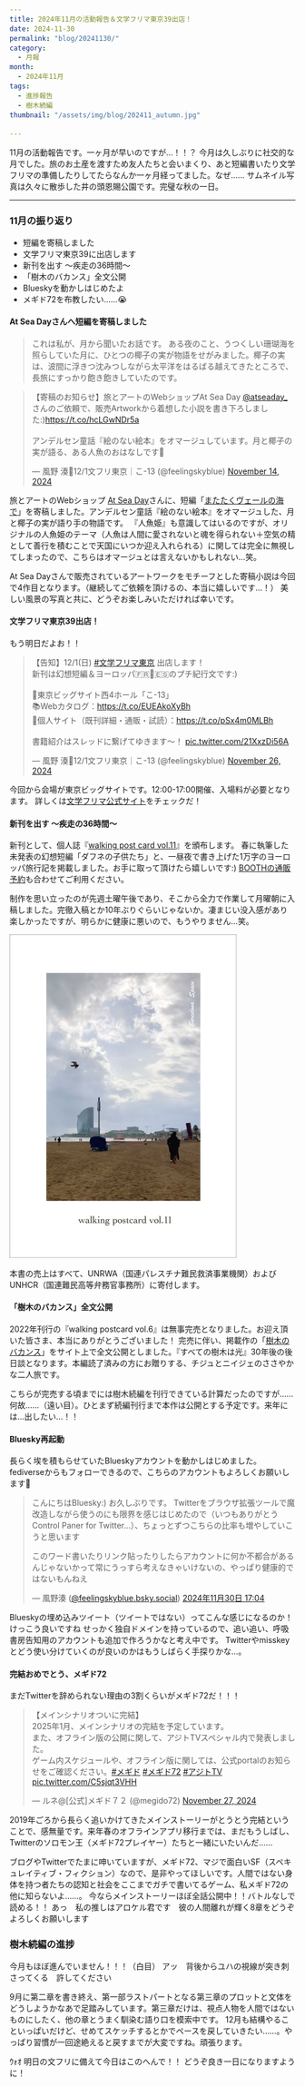 ```yaml
---
title: 2024年11月の活動報告＆文学フリマ東京39出店！
date: 2024-11-30
permalink: "blog/20241130/"
category:
  - 月報
month:
  - 2024年11月
tags:
  - 進捗報告
  - 樹木続編
thumbnail: "/assets/img/blog/202411_autumn.jpg"

---
```


11月の活動報告です。一ヶ月が早いのですが…！！？
今月は久しぶりに社交的な月でした。旅のお土産を渡すため友人たちと会いまくり、あと短編書いたり文学フリマの準備したりしてたらなんか一ヶ月経ってました。なぜ……
サムネイル写真は久々に散歩した井の頭恩賜公園です。完璧な秋の一日。

<hr>

### 11月の振り返り
- 短編を寄稿しました
- 文学フリマ東京39に出店します
- 新刊を出す 〜疾走の36時間〜
- 「樹木のバカンス」全文公開
- Blueskyを動かしはじめたよ
- メギド72を布教したい……😭

#### At Sea Dayさんへ短編を寄稿しました
> これは私が、月から聞いたお話です。
ある夜のこと、うつくしい珊瑚海を照らしていた月に、ひとつの椰子の実が物語をせがみました。椰子の実は、波間に浮きつ沈みつしながら太平洋をはるばる越えてきたところで、長旅にすっかり飽き飽きしていたのです。

<blockquote class="twitter-tweet"><p lang="ja" dir="ltr">【寄稿のお知らせ】旅とアートのWebショップAt Sea Day <a href="https://twitter.com/atseaday_?ref_src=twsrc%5Etfw">@atseaday_</a> さんのご依頼で、販売Artworkから着想した小説を書き下ろしました:)<a href="https://t.co/hcLGwNDr5a">https://t.co/hcLGwNDr5a</a><br><br>アンデルセン童話『絵のない絵本』をオマージュしています。月と椰子の実が語る、ある人魚のおはなしです🌴</p>&mdash; 風野 湊🌿12/1文フリ東京｜こ-13 (@feelingskyblue) <a href="https://twitter.com/feelingskyblue/status/1857056261382021356?ref_src=twsrc%5Etfw">November 14, 2024</a></blockquote> <script async src="https://platform.twitter.com/widgets.js" charset="utf-8"></script>

旅とアートのWebショップ <a href="https://atsea.day" target="_blank" rel="noopenner noreferrer">At Sea Day</a>さんに、短編「<a href="https://atsea.day/blogs/journal/novel_04" target="_blank" rel="noopenner noreferrer">またたくヴェールの海で</a>」を寄稿しました。アンデルセン童話『絵のない絵本』をオマージュした、月と椰子の実が語り手の物語です。
『人魚姫』も意識してはいるのですが、オリジナルの人魚姫のテーマ（人魚は人間に愛されないと魂を得られない＋空気の精として善行を積むことで天国にいつか迎え入れられる）に関しては完全に無視してしまったので、こちらはオマージュとは言えないかもしれない…笑。

At Sea Dayさんで販売されているアートワークをモチーフとした寄稿小説は今回で4作目となります。（継続してご依頼を頂けるの、本当に嬉しいです…！）
美しい風景の写真と共に、どうぞお楽しみいただければ幸いです。

#### 文学フリマ東京39出店！
もう明日だよお！！

<blockquote class="twitter-tweet"><p lang="ja" dir="ltr">【告知】12/1(日) <a href="https://twitter.com/hashtag/%E6%96%87%E5%AD%A6%E3%83%95%E3%83%AA%E3%83%9E%E6%9D%B1%E4%BA%AC?src=hash&amp;ref_src=twsrc%5Etfw">#文学フリマ東京</a> 出店します！<br>新刊は幻想短編＆ヨーロッパ🇫🇷🌴🇪🇸のプチ紀行文です:)<br><br>📍東京ビッグサイト西4ホール「こ-13」<br>📚Webカタログ：<a href="https://t.co/EUEAkoXyBh">https://t.co/EUEAkoXyBh</a><br>🌿個人サイト（既刊詳細・通販・試読）：<a href="https://t.co/pSx4m0MLBh">https://t.co/pSx4m0MLBh</a> <br><br>書籍紹介はスレッドに繋げてゆきます〜！ <a href="https://t.co/21XxzDi56A">pic.twitter.com/21XxzDi56A</a></p>&mdash; 風野 湊🌿12/1文フリ東京｜こ-13 (@feelingskyblue) <a href="https://twitter.com/feelingskyblue/status/1861355579480121812?ref_src=twsrc%5Etfw">November 26, 2024</a></blockquote>

今回から会場が東京ビッグサイトです。12:00-17:00開催、入場料が必要となります。
詳しくは<a href="https://bunfree.net/event/tokyo39/" target="_blank" rel="noopenner noreferrer">文学フリマ公式サイト</a>をチェックだ！

#### 新刊を出す 〜疾走の36時間〜
新刊として、個人誌『[walking post card vol.11](/book/postcard_11/)』を頒布します。
春に執筆した未発表の幻想短編「ダフネの子供たち」と、一昼夜で書き上げた1万字のヨーロッパ旅行記を掲載しました。お手に取って頂けたら嬉しいです:)
<a href="https://kokyushobo.booth.pm/items/6326327" target="_blank" rel="noopenner noreferrer">BOOTHの通販予約</a>も合わせてご利用ください。

制作を思い立ったのが先週土曜午後であり、そこから全力で作業して月曜朝に入稿しました。完徹入稿とか10年ぶりぐらいじゃないか。凄まじい没入感があり楽しかったですが、明らかに健康に悪いので、もうやりません…笑。

<img src="/assets/img/hyoushi-postcard-11.jpg" alt="『walking post card vol.11』表紙イメージ" loading="lazy" width="400" class="">

本書の売上はすべて、UNRWA（国連パレスチナ難民救済事業機関）およびUNHCR（国連難民高等弁務官事務所）に寄付します。

#### 「樹木のバカンス」全文公開
2022年刊行の『walking postcard vol.6』は無事完売となりました。お迎え頂いた皆さま、本当にありがとうございました！
完売に伴い、掲載作の「[樹木のバカンス](/book/trees_light/vacation/)」をサイト上で全文公開としました。『すべての樹木は光』30年後の後日談となります。本編読了済みの方にお贈りする、チジュとニイジェのささやかな二人旅です。

こちらが完売する頃までには樹木続編を刊行できている計算だったのですが……何故……（遠い目）。ひとまず続編刊行まで本作は公開とする予定です。来年には…出したい…！！

#### Bluesky再起動
長らく埃を積もらせていたBlueskyアカウントを動かしはじめました。
fediverseからもフォローできるので、こちらのアカウントもよろしくお願いします🦋
<blockquote class="bluesky-embed" data-bluesky-uri="at://did:plc:qbxxhhl3rvgnzptnl6cpwocz/app.bsky.feed.post/3lc5n3hy5bc2s" data-bluesky-cid="bafyreigaxieioewovi2bdacvfukev24ak4n24mizk4piwbno6jhmaf5ote"><p lang="ja">こんにちはBluesky:) お久しぶりです。
Twitterをブラウザ拡張ツールで魔改造しながら使うのにも限界を感じはじめたので（いつもありがとうControl Paner for Twitter…）、ちょっとずつこちらの比率も増やしていこうと思います

このワード書いたりリンク貼ったりしたらアカウントに何か不都合があるんじゃないかって常にうっすら考えなきゃいけないの、やっぱり健康的ではないもんねえ</p>&mdash; 風野湊 (<a href="https://bsky.app/profile/did:plc:qbxxhhl3rvgnzptnl6cpwocz?ref_src=embed">@feelingskyblue.bsky.social</a>) <a href="https://bsky.app/profile/did:plc:qbxxhhl3rvgnzptnl6cpwocz/post/3lc5n3hy5bc2s?ref_src=embed">2024年11月30日 17:04</a></blockquote><script async src="https://embed.bsky.app/static/embed.js" charset="utf-8"></script>

Blueskyの埋め込みツイート（ツイートではない）ってこんな感じになるのか！けっこう良いですね
せっかく独自ドメインを持っているので、追い追い、呼吸書房告知用のアカウントも追加で作ろうかなと考え中です。
Twitterやmisskeyとどう使い分けていくのが良いのかはもうしばらく手探りかな…。

#### 完結おめでとう、メギド72
まだTwitterを辞められない理由の3割くらいがメギド72だ！！！
<blockquote class="twitter-tweet"><p lang="ja" dir="ltr">【メインシナリオついに完結】<br>2025年1月、メインシナリオの完結を予定しています。<br>また、オフライン版の公開に関して、アジトTVスペシャル内で発表しました。<br>ゲーム内スケジュールや、オフライン版に関しては、公式portalのお知らせをご確認ください。<a href="https://twitter.com/hashtag/%E3%83%A1%E3%82%AE%E3%83%89?src=hash&amp;ref_src=twsrc%5Etfw">#メギド</a> <a href="https://twitter.com/hashtag/%E3%83%A1%E3%82%AE%E3%83%8972?src=hash&amp;ref_src=twsrc%5Etfw">#メギド72</a> <a href="https://twitter.com/hashtag/%E3%82%A2%E3%82%B8%E3%83%88TV?src=hash&amp;ref_src=twsrc%5Etfw">#アジトTV</a> <a href="https://t.co/C5sjqt3VHH">pic.twitter.com/C5sjqt3VHH</a></p>&mdash; ルネ@[公式]メギド７２ (@megido72) <a href="https://twitter.com/megido72/status/1861749312914612515?ref_src=twsrc%5Etfw">November 27, 2024</a></blockquote>
2019年ごろから長らく追いかけてきたメインストーリーがとうとう完結ということで、感無量です。来年春のオフラインアプリ移行までは、まだもうしばし、Twitterのソロモン王（メギド72プレイヤー）たちと一緒にいたいんだ……

ブログやTwitterでたまに呻いていますが、メギド72、マジで面白いSF（スペキュレイティブ・フィクション）なので、是非やってほしいです。人間ではない身体を持つ者たちの認知と社会をここまでガチで書いてるゲーム、私メギド72の他に知らないよ……。
今ならメインストーリーほぼ全話公開中！！バトルなしで読める！！
あっ　私の推しはアロケル君です　彼の人間離れが輝く8章をどうぞよろしくお願いします

### 樹木続編の進捗
今月もほぼ進んでいません！！！（白目）
アッ　背後からユハの視線が突き刺さってくる　許してください

9月に第二章を書き終え、第一部ラストパートとなる第三章のプロットと文体をどうしようかなあで足踏みしています。第三章だけは、視点人物を人間ではないものにしたく、他の章とうまく馴染む語り口を模索中です。
12月も結構やることいっぱいだけど、せめてスケッチするとかでペースを戻していきたい……。やっぱり習慣が一回途絶えると戻すまでが大変ですね。頑張ります。

ｳｫｵ 明日の文フリに備えて今日はこのへんで！！
どうぞ良き一日になりますように！